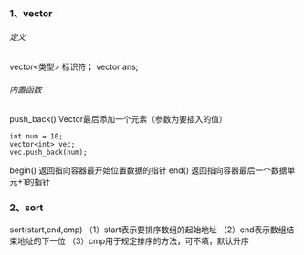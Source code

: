### 1、vector
###### 定义
vector<类型> 标识符；
vector<int> ans;
###### 内置函数
push_back() Vector最后添加一个元素（参数为要插入的值）

    int num = 10;
    vector<int> vec;
    vec.push_back(num);

begin() 返回指向容器最开始位置数据的指针
end() 返回指向容器最后一个数据单元+1的指针
### 2、sort
sort(start,end,cmp)
（1）start表示要排序数组的起始地址
（2）end表示数组结束地址的下一位
（3）cmp用于规定排序的方法，可不填，默认升序
